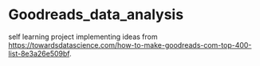 # Goodreads_data_analysis
self learning project implementing ideas from
https://towardsdatascience.com/how-to-make-goodreads-com-top-400-list-8e3a26e509bf.

